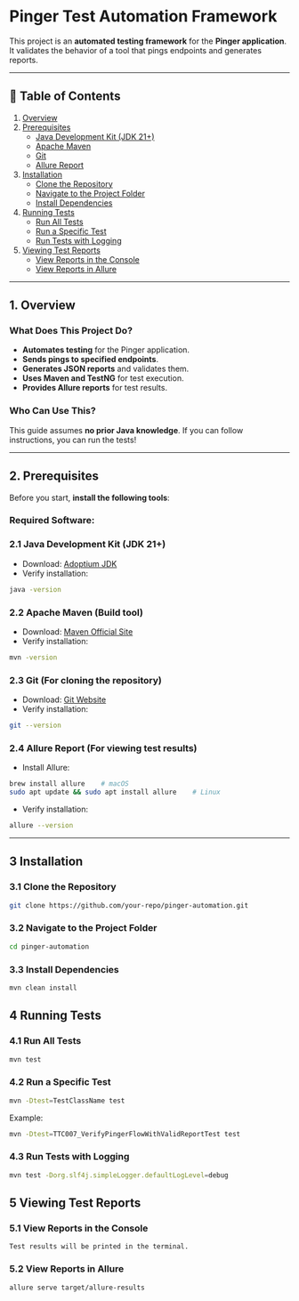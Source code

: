 # Pinger Test Automation Framework

This project is an **automated testing framework** for the **Pinger application**. It validates the behavior of a tool
that pings endpoints and generates reports.

---

## 📖 Table of Contents

1. [Overview](#1-overview)
2. [Prerequisites](#2-prerequisites)
   - [Java Development Kit (JDK 21+)](#21-java-development-kit-jdk-21)
   - [Apache Maven](#22-apache-maven-build-tool)
   - [Git](#23-git-for-cloning-the-repository)
   - [Allure Report](#24-allure-report-for-viewing-test-results)
3. [Installation](#3-installation)
   - [Clone the Repository](#31-clone-the-repository)
   - [Navigate to the Project Folder](#32-navigate-to-the-project-folder)
   - [Install Dependencies](#33-install-dependencies)
4. [Running Tests](#4-running-tests)
   - [Run All Tests](#41-run-all-tests)
   - [Run a Specific Test](#42-run-a-specific-test)
   - [Run Tests with Logging](#43-run-tests-with-logging)
5. [Viewing Test Reports](#5-viewing-test-reports)
   - [View Reports in the Console](#51-view-reports-in-the-console)
   - [View Reports in Allure](#52-view-reports-in-allure)

---

## 1. Overview

### **What Does This Project Do?**

- **Automates testing** for the Pinger application.
- **Sends pings to specified endpoints**.
- **Generates JSON reports** and validates them.
- **Uses Maven and TestNG** for test execution.
- **Provides Allure reports** for test results.

### **Who Can Use This?**

This guide assumes **no prior Java knowledge**. If you can follow instructions, you can run the tests!

---

## 2. Prerequisites

Before you start, **install the following tools**:

### Required Software:

### 2.1 Java Development Kit (JDK 21+)

- Download: [Adoptium JDK](https://adoptium.net/)
- Verify installation:

```sh
java -version
```

### 2.2 Apache Maven (Build tool)

- Download: [Maven Official Site](https://maven.apache.org/)
- Verify installation:

```sh
mvn -version
```

### 2.3 Git (For cloning the repository)

- Download: [Git Website](https://git-scm.com/)
- Verify installation:

```sh
git --version
```

### 2.4 Allure Report (For viewing test results)

- Install Allure:

```sh
brew install allure    # macOS
sudo apt update && sudo apt install allure    # Linux
```

- Verify installation:

```sh
allure --version
```

---

## 3 Installation

### 3.1 Clone the Repository

```sh
git clone https://github.com/your-repo/pinger-automation.git
```

### 3.2 Navigate to the Project Folder

```sh
cd pinger-automation
```

### 3.3 Install Dependencies

```sh
mvn clean install
```

## 4 Running Tests

### 4.1 Run All Tests

```sh
mvn test
```

### 4.2 Run a Specific Test

```sh
mvn -Dtest=TestClassName test
```

Example:

```sh
mvn -Dtest=TTC007_VerifyPingerFlowWithValidReportTest test
```

### 4.3 Run Tests with Logging

```sh
mvn test -Dorg.slf4j.simpleLogger.defaultLogLevel=debug
```

## 5 Viewing Test Reports

### 5.1 View Reports in the Console

```
Test results will be printed in the terminal.
```

### 5.2 View Reports in Allure

```sh
allure serve target/allure-results
```
